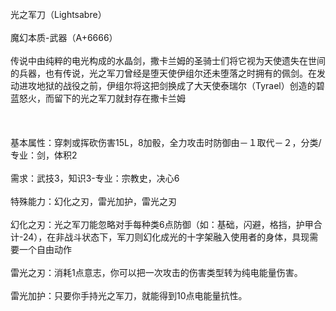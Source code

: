 <title>光之军刀</title>
<meta name="GENERATOR" content="WinCHM">
<meta http-equiv="Content-Type" content="text/html; charset=gb2312">
<br>光之军刀（Lightsabre）
<br>
<br>魔幻本质-武器（A+6666）
<br>
<br>传说中由纯粹的电光构成的水晶剑，撒卡兰姆的圣骑士们将它视为天使遗失在世间的兵器，也有传说，光之军刀曾经是堕天使伊组尔还未堕落之时拥有的佩剑。在发动进攻地狱的战役之前，伊组尔将这把剑换成了大天使泰瑞尔（Tyrael）创造的碧蓝怒火，而留下的光之军刀就封存在撒卡兰姆
<br>
<br> 
<br>
<br>基本属性：穿刺或挥砍伤害15L，8加骰，全力攻击时防御由－１取代－２，分类/专业：剑，体积2
<br>
<br>需求：武技3，知识3-专业：宗教史，决心6
<br>
<br>特殊能力：幻化之刃，雷光加护，雷光之刃
<br>
<br>幻化之刃：光之军刀能忽略对手每种类6点防御（如：基础，闪避，格挡，护甲合计-24），在非战斗状态下，军刀则幻化成光的十字架融入使用者的身体，具现需要一个自由动作
<br>
<br>雷光之刃：消耗1点意志，你可以把一次攻击的伤害类型转为纯电能量伤害。
<br>
<br>雷光加护：只要你手持光之军刀，就能得到10点电能量抗性。
<br>